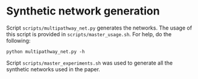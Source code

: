 # Synthetic network generation
Script ``scripts/multipathway_net.py`` generates the networks. The usage of this script is provided in ``scripts/master_usage.sh``. For help, do the following:
```
python multipathway_net.py -h
```
Script ``scripts/master_experiments.sh`` was used to generate all the synthetic networks used in the paper.
